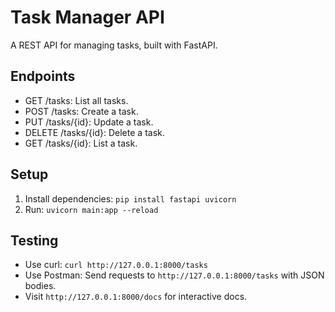 # Task Manager API
A REST API for managing tasks, built with FastAPI.

## Endpoints
- GET /tasks: List all tasks.
- POST /tasks: Create a task.
- PUT /tasks/{id}: Update a task.
- DELETE /tasks/{id}: Delete a task.
- GET /tasks/{id}: List a task.

## Setup
1. Install dependencies: `pip install fastapi uvicorn`
2. Run: `uvicorn main:app --reload`

## Testing
- Use curl: `curl http://127.0.0.1:8000/tasks`
- Use Postman: Send requests to `http://127.0.0.1:8000/tasks` with JSON bodies.
- Visit `http://127.0.0.1:8000/docs` for interactive docs.